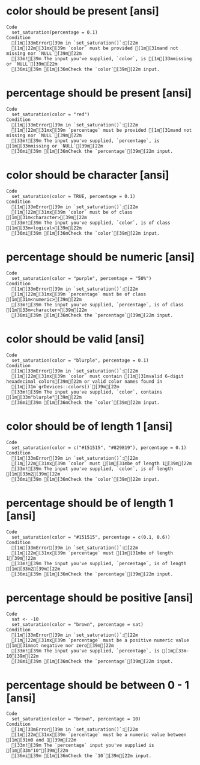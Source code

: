 # color should be present [ansi]

    Code
      set_saturation(percentage = 0.1)
    Condition
      [1m[33mError[39m in `set_saturation()`:[22m
      [1m[22m[31mx[39m `color` must be provided [1m[31mand not missing nor `NULL`[39m[22m
      [33m![39m The input you've supplied, `color`, is [1m[33mmissing or `NULL`[39m[22m
      [36mi[39m [1m[36mCheck the `color`[39m[22m input.

# percentage should be present [ansi]

    Code
      set_saturation(color = "red")
    Condition
      [1m[33mError[39m in `set_saturation()`:[22m
      [1m[22m[31mx[39m `percentage` must be provided [1m[31mand not missing nor `NULL`[39m[22m
      [33m![39m The input you've supplied, `percentage`, is [1m[33mmissing or `NULL`[39m[22m
      [36mi[39m [1m[36mCheck the `percentage`[39m[22m input.

# color should be character [ansi]

    Code
      set_saturation(color = TRUE, percentage = 0.1)
    Condition
      [1m[33mError[39m in `set_saturation()`:[22m
      [1m[22m[31mx[39m `color` must be of class [1m[31m<character>[39m[22m
      [33m![39m The input you've supplied, `color`, is of class [1m[33m<logical>[39m[22m
      [36mi[39m [1m[36mCheck the `color`[39m[22m input.

# percentage should be numeric [ansi]

    Code
      set_saturation(color = "purple", percentage = "50%")
    Condition
      [1m[33mError[39m in `set_saturation()`:[22m
      [1m[22m[31mx[39m `percentage` must be of class [1m[31m<numeric>[39m[22m
      [33m![39m The input you've supplied, `percentage`, is of class [1m[33m<character>[39m[22m
      [36mi[39m [1m[36mCheck the `percentage`[39m[22m input.

# color should be valid [ansi]

    Code
      set_saturation(color = "blurple", percentage = 0.1)
    Condition
      [1m[33mError[39m in `set_saturation()`:[22m
      [1m[22m[31mx[39m `color` must contain [1m[31mvalid 6-digit hexadecimal colors[39m[22m or valid color names found in
      [1m[31m`grDevices::colors()`[39m[22m
      [33m![39m The input you've supplied, `color`, contains [1m[33m"blurple"[39m[22m
      [36mi[39m [1m[36mCheck the `color`[39m[22m input.

# color should be of length 1 [ansi]

    Code
      set_saturation(color = c("#151515", "#829819"), percentage = 0.1)
    Condition
      [1m[33mError[39m in `set_saturation()`:[22m
      [1m[22m[31mx[39m `color` must [1m[31mbe of length 1[39m[22m
      [33m![39m The input you've supplied, `color`, is of length [1m[33m2[39m[22m
      [36mi[39m [1m[36mCheck the `color`[39m[22m input.

# percentage should be of length 1 [ansi]

    Code
      set_saturation(color = "#151515", percentage = c(0.1, 0.6))
    Condition
      [1m[33mError[39m in `set_saturation()`:[22m
      [1m[22m[31mx[39m `percentage` must [1m[31mbe of length 1[39m[22m
      [33m![39m The input you've supplied, `percentage`, is of length [1m[33m2[39m[22m
      [36mi[39m [1m[36mCheck the `percentage`[39m[22m input.

# percentage should be positive [ansi]

    Code
      sat <- -10
      set_saturation(color = "brown", percentage = sat)
    Condition
      [1m[33mError[39m in `set_saturation()`:[22m
      [1m[22m[31mx[39m `percentage` must be a positive numeric value [1m[31mnot negative nor zero[39m[22m
      [33m![39m The input you've supplied, `percentage`, is [1m[33m-10[39m[22m
      [36mi[39m [1m[36mCheck the `percentage`[39m[22m input.

# percentage should be between 0 - 1 [ansi]

    Code
      set_saturation(color = "brown", percentage = 10)
    Condition
      [1m[33mError[39m in `set_saturation()`:[22m
      [1m[22m[31mx[39m `percentage` must be a numeric value between [1m[31m0 and 1[39m[22m
      [33m![39m The `percentage` input you've supplied is [1m[33m"10"[39m[22m
      [36mi[39m [1m[36mCheck the `10`[39m[22m input.

